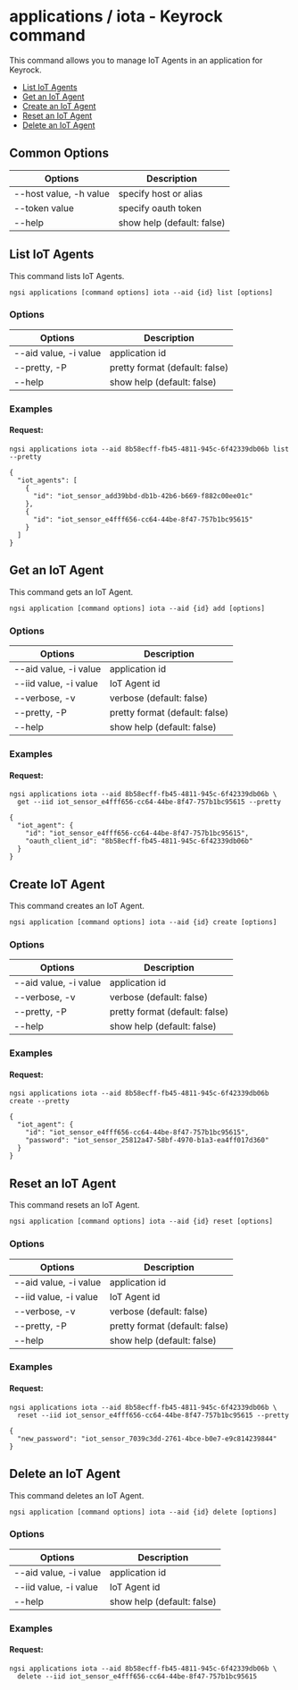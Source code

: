 # applications / iota - Keyrock command

This command allows you to manage IoT Agents in an application for Keyrock.

-   [List IoT Agents](#list-iot-agents)
-   [Get an IoT Agent](#get-an-iot-agent)
-   [Create an IoT Agent](#create-an-iot-agent)
-   [Reset an IoT Agent](#reset-an-iot-agent)
-   [Delete an IoT Agent](#delete-an-iot-agent)

## Common Options

| Options                   | Description                |
| ------------------------- | -------------------------- |
| --host value, -h value    | specify host or alias      |
| --token value             | specify oauth token        |
| --help                    | show help (default: false) |

<a name="list-iot-agents"></a>

## List IoT Agents

This command lists IoT Agents.

```console
ngsi applications [command options] iota --aid {id} list [options]
```

### Options

| Options               | Description                    |
| --------------------- | ------------------------------ |
| --aid value, -i value | application id                 |
| --pretty, -P          | pretty format (default: false) |
| --help                | show help (default: false)     |

### Examples

#### Request:

```console
ngsi applications iota --aid 8b58ecff-fb45-4811-945c-6f42339db06b list --pretty
```

```console
{
  "iot_agents": [
    {
      "id": "iot_sensor_add39bbd-db1b-42b6-b669-f882c00ee01c"
    },
    {
      "id": "iot_sensor_e4fff656-cc64-44be-8f47-757b1bc95615"
    }
  ]
}
```

<a name="get-iot-agent"></a>

## Get an IoT Agent

This command gets an IoT Agent.

```console
ngsi application [command options] iota --aid {id} add [options]
```

### Options

| Options               | Description                    |
| --------------------- | ------------------------------ |
| --aid value, -i value | application id                 |
| --iid value, -i value | IoT Agent id                   |
| --verbose, -v         | verbose (default: false)       |
| --pretty, -P          | pretty format (default: false) |
| --help                | show help (default: false)     |

### Examples

#### Request:

```console
ngsi applications iota --aid 8b58ecff-fb45-4811-945c-6f42339db06b \
  get --iid iot_sensor_e4fff656-cc64-44be-8f47-757b1bc95615 --pretty
```

```console
{
  "iot_agent": {
    "id": "iot_sensor_e4fff656-cc64-44be-8f47-757b1bc95615",
    "oauth_client_id": "8b58ecff-fb45-4811-945c-6f42339db06b"
  }
}
```

<a name="create-iot-agent"></a>

## Create IoT Agent

This command creates an IoT Agent.

```console
ngsi application [command options] iota --aid {id} create [options]
```

### Options

| Options               | Description                    |
| --------------------- | ------------------------------ |
| --aid value, -i value | application id                 |
| --verbose, -v         | verbose (default: false)       |
| --pretty, -P          | pretty format (default: false) |
| --help                | show help (default: false)     |

### Examples

#### Request:

```console
ngsi applications iota --aid 8b58ecff-fb45-4811-945c-6f42339db06b create --pretty
```

```console
{
  "iot_agent": {
    "id": "iot_sensor_e4fff656-cc64-44be-8f47-757b1bc95615",
    "password": "iot_sensor_25812a47-58bf-4970-b1a3-ea4ff017d360"
  }
}
```

<a name="reset-an-iot-agent"></a>

## Reset an IoT Agent

This command resets an IoT Agent.

```console
ngsi application [command options] iota --aid {id} reset [options]
```

### Options

| Options               | Description                    |
| --------------------- | ------------------------------ |
| --aid value, -i value | application id                 |
| --iid value, -i value | IoT Agent id                   |
| --verbose, -v         | verbose (default: false)       |
| --pretty, -P          | pretty format (default: false) |
| --help                | show help (default: false)     |

### Examples

#### Request:

```console
ngsi applications iota --aid 8b58ecff-fb45-4811-945c-6f42339db06b \
  reset --iid iot_sensor_e4fff656-cc64-44be-8f47-757b1bc95615 --pretty
```

```console
{
  "new_password": "iot_sensor_7039c3dd-2761-4bce-b0e7-e9c814239844"
}
```

<a name="delete-an-iot-agent"></a>

## Delete an IoT Agent

This command deletes an IoT Agent.

```console
ngsi application [command options] iota --aid {id} delete [options]
```

### Options

| Options               | Description                |
| --------------------- | -------------------------- |
| --aid value, -i value | application id             |
| --iid value, -i value | IoT Agent id               |
| --help                | show help (default: false) |

### Examples

#### Request:

```console
ngsi applications iota --aid 8b58ecff-fb45-4811-945c-6f42339db06b \
  delete --iid iot_sensor_e4fff656-cc64-44be-8f47-757b1bc95615
```
